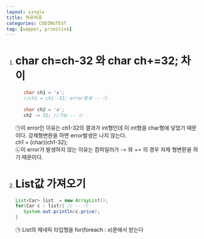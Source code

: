 ```yaml
---
layout: single
title: 하루하루
categories: CODINGTEST
tag: [wapper, primitive]
---
```


1. # char ch=ch-32 와 char ch+=32; 차이
   ```java
      char ch1 = 'a'; 
      //ch1 = ch1 -32; error발생 -- ㉠
        
      char ch2 = 'a'; 
      ch2 -= 32; //가능 -- ㉡
   ```
   ㉠이 error인 이유는 ch1-32의 결과가 int형인데 이 int형을 char형에 넣었기 때문이다. 강제형변환을 하면 error발생은 나지 않는다.   
   ch1 = (char)(ch1-32);   
   ㉡이 error가 발생하지 않는 이유는 컴파일러가 -= 와 += 의 경우 자체 형변환을 하기 때문이다.
   
1. # List값 가져오기
   ```java
   List<Car> list  = new ArrayList();
   for(Car c : list){ // -- ㉠
      System.out.println(c.price);
   }
   ```
   ㉠ List의 제네릭 타입형을 for(foreach : x)문에서 받는다   
